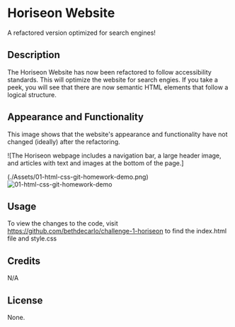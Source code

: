 # Horiseon Website

A refactored version optimized for search engines!

## Description
The Horiseon Website has now been refactored to follow accessibility standards. This will optimize the website for search engies. If you take a peek, you will see that there are now semantic HTML elements that follow a logical structure. 

## Appearance and Functionality

This image shows that the website's appearance and functionality have not changed (ideally) after the refactoring.

![The Horiseon webpage includes a navigation bar, a large header image, and articles with text and images at the bottom of the page.]

(./Assets/01-html-css-git-homework-demo.png)![01-html-css-git-homework-demo](https://user-images.githubusercontent.com/110702442/191637254-6fa12199-d6cf-4ca6-bf72-3ef6f9aac307.png)


## Usage

To view the changes to the code, visit https://github.com/bethdecarlo/challenge-1-horiseon to find the index.html file and style.css

## Credits
N/A

## License

None. 

